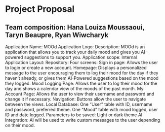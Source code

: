 # Project Proposal
## Team composition: Hana Louiza Moussaoui, Taryn Beaupre, Ryan Wiwcharyk
Application Name: MOOd
Application Logo: 
Description: MOOd is an application that allows you to track your daily mood and gives you AI-powered suggestions to support you.
Application scope: Internal
Application Layout:
Repository: 
Four screens: 
	Sign in page: Allows the user to login or create a new account.
    Homepage: Displays a personalized message to the user encouraging them to log their mood for the day if they haven’t already, or gives them AI-Powered suggestions based on the mood they logged. 
	Mood Logging Page: Allows the user to log their mood for the day and shows a calendar view of the moods of the past month. 
	My Account Page: Allows the user to view their username and password and change it if necessary. 
Navigation: Buttons allow the user to navigate between the views.
Local Database: One “User” table with ID, username and password, preferred theme. One “Mood” table with mood logged, user ID and date logged.
Parameters to be saved: Light or dark theme
AI Integration: AI will be used to write custom messages to the user depending on their mood. 
